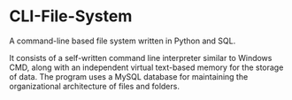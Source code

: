 # CLI-File-System
A command-line based file system written in Python and SQL.

It consists of a self-written command line interpreter similar to Windows CMD, along with an independent virtual text-based memory for the storage of data.
The program uses a MySQL database for maintaining the organizational architecture of files and folders.
